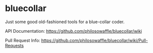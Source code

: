 bluecollar
==========

Just some good old-fashioned tools for a blue-collar coder.

API Documentation: https://github.com/philosowaffle/bluecollar/wiki

Pull Request Info: https://github.com/philosowaffle/bluecollar/wiki/Pull-Requests
